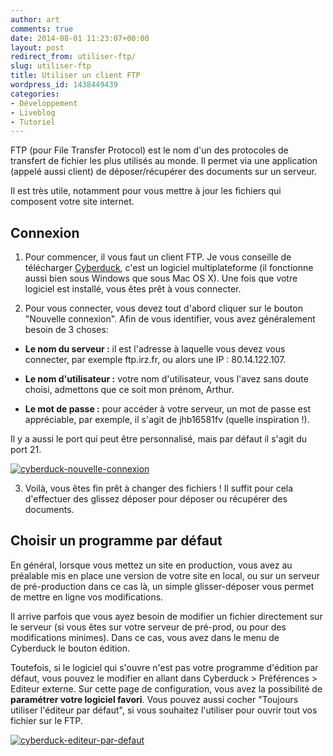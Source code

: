 ```yaml
---
author: art
comments: true
date: 2014-08-01 11:23:07+00:00
layout: post
redirect_from: utiliser-ftp/
slug: utiliser-ftp
title: Utiliser un client FTP
wordpress_id: 1438449439
categories:
- Développement
- Liveblog
- Tutoriel
---
```


FTP (pour File Transfer Protocol) est le nom d'un des protocoles de transfert de fichier les plus utilisés au monde. Il permet via une application (appelé aussi client) de déposer/récupérer des documents sur un serveur.

Il est très utile, notamment pour vous mettre à jour les fichiers qui composent votre site internet.


## Connexion

1. Pour commencer, il vous faut un client FTP. Je vous conseille de télécharger [Cyberduck](https://cyberduck.io/), c'est un logiciel multiplateforme (il fonctionne aussi bien sous Windows que sous Mac OS X). Une fois que votre logiciel est installé, vous êtes prêt à vous connecter.


2. Pour vous connecter, vous devez tout d'abord cliquer sur le bouton "Nouvelle connexion". Afin de vous identifier, vous avez généralement besoin de 3 choses:

* **Le nom du serveur :** il est l'adresse à laquelle vous devez vous connecter, par exemple ftp.irz.fr, ou alors une IP : 80.14.122.107.

* **Le nom d'utilisateur :** votre nom d'utilisateur, vous l'avez sans doute choisi, admettons que ce soit mon prénom, Arthur.

* **Le mot de passe :** pour accéder à votre serveur, un mot de passe est appréciable, par exemple, il s'agit de jhb16581fv (quelle inspiration !).

Il y a aussi le port qui peut être personnalisé, mais par défaut il s'agit du port 21.

[![cyberduck-nouvelle-connexion](https://static.irz.fr/2014/08/cyberduck-nouvelle-connexion-640x508.png)](https://irz.fr/recherche?q=cyberduck-nouvelle-connexion)


3. Voilà, vous êtes fin prêt à changer des fichiers ! Il suffit pour cela d'effectuer des glissez déposer pour déposer ou récupérer des documents.


## Choisir un programme par défaut

En général, lorsque vous mettez un site en production, vous avez au préalable mis en place une version de votre site en local, ou sur un serveur de pré-production dans ce cas là, un simple glisser-déposer vous permet de mettre en ligne vos modifications.

Il arrive parfois que vous ayez besoin de modifier un fichier directement sur le serveur (si vous êtes sur votre serveur de pré-prod, ou pour des modifications minimes). Dans ce cas, vous avez dans le menu de Cyberduck le bouton édition.

Toutefois, si le logiciel qui s'ouvre n'est pas votre programme d'édition par défaut, vous pouvez le modifier en allant dans Cyberduck > Préférences > Editeur externe. Sur cette page de configuration, vous avez la possibilité de **paramétrer votre logiciel favori**. Vous pouvez aussi cocher "Toujours utiliser l'éditeur par défaut", si vous souhaitez l'utiliser pour ouvrir tout vos fichier sur le FTP.

[![cyberduck-editeur-par-defaut](https://static.irz.fr/2014/08/cyberduck-editeur-par-defaut-640x339.png)](https://irz.fr/recherche?q=cyberduck-editeur-par-defaut)
